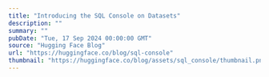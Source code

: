 ```yaml
---
title: "Introducing the SQL Console on Datasets"
description: ""
summary: ""
pubDate: "Tue, 17 Sep 2024 00:00:00 GMT"
source: "Hugging Face Blog"
url: "https://huggingface.co/blog/sql-console"
thumbnail: "https://huggingface.co/blog/assets/sql_console/thumbnail.png"
---
```


